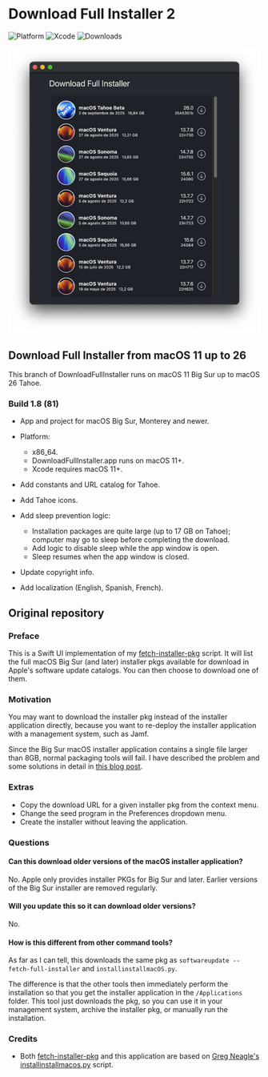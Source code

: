 # Download Full Installer 2

![Platform](https://img.shields.io/badge/macOS-11+-orange.svg)
![Xcode](https://img.shields.io/badge/Xcode-macOS11+-lavender.svg)
![Downloads](https://img.shields.io/github/downloads/perez987/DownloadFullInstaller-2/total?label=Downloads&color=00cd00)


<img src="Images/DownloadFullInstaller-bigsur.png" width="624px">

## Download Full Installer from macOS 11 up to 26 

This branch of DownloadFullInstaller runs on macOS 11 Big Sur up to macOS 26 Tahoe.

### Build 1.8 (81)

- App and project for macOS Big Sur, Monterey and newer.

- Platform:

	- x86_64.
	- DownloadFullInstaller.app runs on macOS 11+.
	- Xcode requires macOS 11+.

- Add constants and URL catalog for Tahoe.

- Add Tahoe icons.

- Add sleep prevention logic:
	- Installation packages are quite large (up to 17 GB on Tahoe); computer may go to sleep before completing the download.
	- Add logic to disable sleep while the app window is open.
	- Sleep resumes when the app window is closed.

- Update copyright info.

- Add localization (English, Spanish, French).

## Original repository

### Preface

This is a Swift UI implementation of my [fetch-installer-pkg](https://github.com/scriptingosx/fetch-installer-pkg) script. It will list the full macOS Big Sur (and later) installer pkgs available for download in Apple's software update catalogs. You can then choose to download one of them.

### Motivation

You may want to download the installer pkg instead of the installer application directly, because you want to re-deploy the installer application with a management system, such as Jamf. 

Since the Big Sur macOS installer application contains a single file larger than 8GB, normal packaging tools will fail. I have described the problem and some solutions in detail in [this blog post](https://scriptingosx.com/2020/11/deploying-the-big-sur-installer-application/).

### Extras

- Copy the download URL for a given installer pkg from the context menu.
- Change the seed program in the Preferences dropdown menu.
- Create the installer without leaving the application.

### Questions

#### Can this download older versions of the macOS installer application?

No. Apple only provides installer PKGs for Big Sur and later. Earlier versions of the Big Sur installer are removed regularly.

#### Will you update this so it can download older versions?

No.

#### How is this different from other command tools?

As far as I can tell, this downloads the same pkg as `softwareupdate --fetch-full-installer` and `installinstallmacOS.py`.

The difference is that the other tools then immediately perform the installation so that you get the installer application in the `/Applications` folder. This tool just downloads the pkg, so you can use it in your management system, archive the installer pkg, or manually run the installation.

<!-- Commented as obsolete
#### Skip sleep while downloading the installer

> **Note**: In August 2025, this has been superseded by Swift code integrated into the app.

Download Full Installer does not prevent the system from going to sleep while an installer is being downloaded. You can prevent this with the `caffeinate` command:

- open Terminal
- type `top | grep "Download"`
- stop `top` with Ctrl + C
- the output shows at the beginning of each line the PID of Download Full Installer
- type `caffeinate -w PID`(where PID is a number)
- sleep is blocked until Download Full Installer is closed.

``` bash
/Users/yo > top | grep "Download"
2233  Download Full In (more text...)
#stop with Ctrl + C
/Users/yo > caffeinate -w 2233
```
-->

### Credits

- Both [fetch-installer-pkg](https://github.com/scriptingosx/fetch-installer-pkg) and this application are based on [Greg Neagle's installinstallmacos.py](https://github.com/munki/macadmin-scripts/blob/main/installinstallmacos.py) script.
